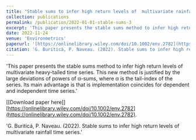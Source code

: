 ```yaml
---
title: "Stable sums to infer high return levels of  multivariate rainfall time series"
collection: publications
permalink: /publication/2022-01-01-stable-sums-3
excerpt: 'This paper presents the stable sums method to infer high return levels of multivariate heavy-tailed time series. This new method is justified by the large deviations of powers of α-sums, where α is the tail-index of the series. Its main advantage is that is implementation coincides for dependent and independent time series.'
date: 2022-11-24
venue: 'Environmetrics'
paperurl: '[https://onlinelibrary.wiley.com/doi/10.1002/env.2782](https://onlinelibrary.wiley.com/doi/10.1002/env.2782)'
citation: 'G. Buriticá, P. Naveau. (2022). Stable sums to infer high return levels of  multivariate rainfall time series, *Environmetrics*, e2782. [http://doi.org/10.1002/env.2782](http://doi.org/10.1002/env.2782)'
---
```

'This paper presents the stable sums method to infer high return levels of multivariate heavy-tailed time series. This new method is justified by the large deviations of powers of α-sums, where α is the tail-index of the series. Its main advantage is that is implementation coincides for dependent and independent time series.'

[[Download paper here]][https://onlinelibrary.wiley.com/doi/10.1002/env.2782](https://onlinelibrary.wiley.com/doi/10.1002/env.2782).

'G. Buriticá, P. Naveau. (2022). Stable sums to infer high return levels of  multivariate rainfall time series.'
